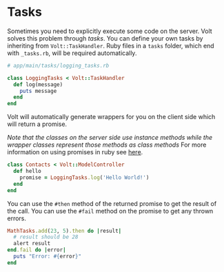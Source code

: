 # Tasks

Sometimes you need to explicitly execute some code on the server. Volt solves this problem through *tasks*. You can define your own tasks by inheriting from ```Volt::TaskHandler```. Ruby files in a ```tasks``` folder, which end with ```_tasks.rb```, will be required automatically.

```ruby
# app/main/tasks/logging_tasks.rb

class LoggingTasks < Volt::TaskHandler
  def log(message)
    puts message
  end
end
```

Volt will automatically generate wrappers for you on the client side which will return a promise.

*Note that the classes on the server side use instance methods while the wrapper classes represent those methods as class methods*  For more information on using promises in ruby see [here](http://opalrb.org/blog/2014/05/07/promises-in-opal/).

```ruby
class Contacts < Volt::ModelController
  def hello
    promise = LoggingTasks.log('Hello World!')
  end
end
```

You can use the ```#then``` method of the returned promise to get the result of the call.  You can use the ```#fail``` method on the promise to get any thrown errors.

```ruby
MathTasks.add(23, 5).then do |result|
  # result should be 28
  alert result
end.fail do |error|
  puts "Error: #{error}"
end
```


